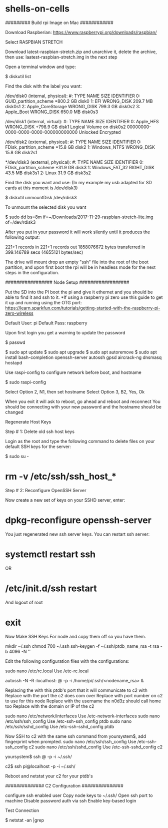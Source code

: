 # shells-on-cells
######### Build rpi Image on Mac ############

Download Raspberian:
https://www.raspberrypi.org/downloads/raspbian/

Select RASPBIAN STRETCH 

Download latest-raspbian-stretch.zip and unarchive it, delete the archive, then use: laatest-raspbian-stretch.img in the next step

Open a terminal window and type:

$ diskutil list

Find the disk with the label you want: 

/dev/disk0 (internal, physical):
   #:                       TYPE NAME                    SIZE       IDENTIFIER
   0:      GUID_partition_scheme                        *800.2 GB   disk0
   1:                        EFI WRONG_DISK              209.7 MB   disk0s1
   2:          Apple_CoreStorage WRONG_DISK              799.3 GB   disk0s2
   3:                 Apple_Boot WRONG_DISK              650.0 MB   disk0s3

/dev/disk1 (internal, virtual):
   #:                       TYPE NAME                    SIZE       IDENTIFIER
   0:                  Apple_HFS WRONG_DISK             +798.9 GB   disk1
                                 Logical Volume on disk0s2
                                 00000000-0000-0000-0000-000000000000
                                 Unlocked Encrypted

/dev/disk2 (external, physical):
   #:                       TYPE NAME                    SIZE       IDENTIFIER
   0:     FDisk_partition_scheme                        *15.8 GB    disk2
   1:               Windows_NTFS WRONG_DISK              15.8 GB    disk2s1

*/dev/disk3 (external, physical):
   #:                       TYPE NAME                    SIZE       IDENTIFIER
   0:     FDisk_partition_scheme                        *31.9 GB    disk3
   1:             Windows_FAT_32 RIGHT_DISK              43.5 MB    disk3s1
   2:                      Linux                         31.9 GB    disk3s2

Find the disk you want and use:
(In my example my usb adapted for SD cards at this moment is /dev/disk3)

$ diskutil unmountDisk /dev/rdisk3

To unmount the selected disk you want

$ sudo dd bs=8m if=~/Downloads/2017-11-29-raspbian-stretch-lite.img of=/dev/rdisk3

After you put in your password it will work silently until it produces the following output:

221+1 records in
221+1 records out
1858076672 bytes transferred in 399.146789 secs (4655121 bytes/sec)

The drive will mount drop an empty "ssh" file into the root of the boot partition, and upon first boot the rpi will be in headless mode for the next steps in the configuration.



################# Node Setup ################## 


Put the SD into the PI boot the pi and give it ethernet and you should be able to find it and ssh to it.
*If using a raspberry pi zero use this guide to get it up and running using the OTG port: https://learn.sparkfun.com/tutorials/getting-started-with-the-raspberry-pi-zero-wireless

Default User: pi
Default Pass: raspberry

Upon first login you get a warning to update the password

$ passwd

$ sudo apt update
$ sudo apt upgrade
$ sudo apt autoremove
$ sudo apt install bash-completion openssh-server autossh gpsd aircrack-ng dnsmasq hostapd

Use raspi-config to configure network before boot, and hostname

$ sudo raspi-config

Select Option 2, N1, then set hostname
Select Option 3, B2, Yes, Ok

When you exit it will ask to reboot, go ahead and reboot and reconnect
You should be connecting with your new password and the hostname should be changed

Regenerate Host Keys

Step # 1: Delete old ssh host keys

Login as the root and type the following command to delete files on your default SSH keys for the server:

$ sudo su -

# rm -v /etc/ssh/ssh_host_*

Step # 2: Reconfigure OpenSSH Server

Now create a new set of keys on your SSHD server, enter:

# dpkg-reconfigure openssh-server

You just regenerated new ssh server keys. You can restart ssh server:

# systemctl restart ssh
OR
# /etc/init.d/ssh restart

And logout of root

# exit

Now Make SSH Keys For node and copy them off so you have them. 

mkdir ~/.ssh
chmod 700 ~/.ssh
ssh-keygen -f ~/.ssh/ptdb_name_rsa -t rsa -b 4096 -N ''

Edit the following configuration files with the configurations:

sudo nano /etc/rc.local    Use /etc-rc.local

autossh -N -R <ptdb port>:localhost:<c2 port for ptdb> <c2 user>@<c2 domain> -p <c2 port for ssh> -i /home/pi/.ssh/<nodename_rsa> &


Replacing the <ptdb port> with this ptdb's port that it will communicate to c2 with
Replace <c2 port for ssh> with the port the c2 does com over
Replace <c2 port for ptdb> with port number on c2 to use for this node
Replace <c2 user> with the username the n0d3z should call home too
Replace <c2 domain> with the domain or IP of the c2

sudo nano /etc/network/interfaces    Use /etc-network-interfaces
sudo nano /etc/ssh/ssh_config      Use /etc-ssh-ssh_config ptdb
sudo nano /etc/ssh/sshd_config       Use /etc-ssh-sshd_config ptdb

Now SSH to c2 with the same ssh command from yoursystem$, add fingerprint when prompted.
sudo nano /etc/ssh/ssh_config      Use /etc-ssh-ssh_config c2
sudo nano /etc/ssh/sshd_config       Use /etc-ssh-sshd_config c2

yoursystem$ ssh <c2 user>@<c2 domain> -p <c2 port for ssh> -i ~/.ssh/<c2key or ptdbkey>

c2$ ssh pi@localhost -p <c2 port for ptdb> -i ~/.ssh/<ptdbkey>

Reboot and netstat your c2 for your ptdb's

############## C2 Configuration ###############

configure ssh enabled user
Copy node keys to ~/.ssh/
Open ssh port to machine
Disable password auth via ssh
Enable key-based login

Test Connection

$ netstat -an |grep <c2 port for ptdb>











